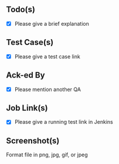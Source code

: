 ## Todo(s)
- [x] Please give a brief explanation

## Test Case(s)
- [x] Please give a test case link

## Ack-ed By
- [x] Please mention another QA

## Job Link(s)
- [x] Please give a running test link in Jenkins

## Screenshot(s)
Format file in png, jpg, gif, or jpeg
